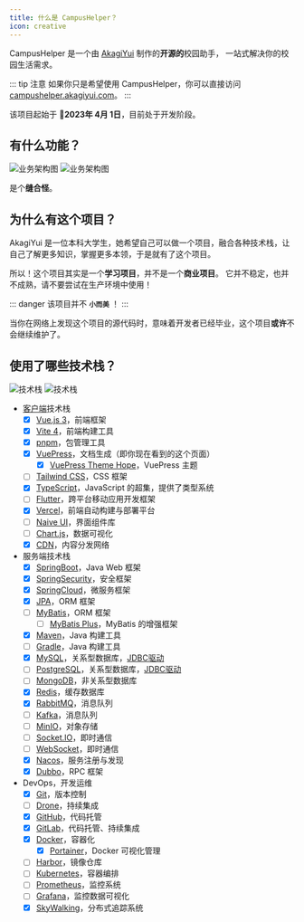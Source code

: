 ```yaml
---
title: 什么是 CampusHelper？
icon: creative
---
```


CampusHelper 是一个由 [AkagiYui](https://akagiyui.com) 制作的**开源的**校园助手，
一站式解决你的校园生活需求。

::: tip 注意
如果你只是希望使用 CampusHelper，你可以直接访问 [campushelper.akagiyui.com](https://campushelper.akagiyui.com)。
:::

该项目起始于 :calendar:**2023年 4月 1日**，目前处于开发阶段。

## 有什么功能？

![业务架构图](/graph/overview-light.svg#light)
![业务架构图](/graph/overview-light.svg#dark)

是个**缝合怪**。

## 为什么有这个项目？

AkagiYui 是一位本科大学生，她希望自己可以做一个项目，融合各种技术栈，让自己了解更多知识，掌握更多本领，于是就有了这个项目。

所以！这个项目其实是一个**学习项目**，并不是一个**商业项目**。
它并不稳定，也并不成熟，请不要尝试在生产环境中使用！

::: danger
该项目并不 **`小而美`** ！
:::

当你在网络上发现这个项目的源代码时，意味着开发者已经毕业，这个项目**或许**不会继续维护了。

## 使用了哪些技术栈？

![技术栈](https://skillicons.dev/icons?i=vue,vite,html,css,js,ts,flutter,dart,vercel,nodejs,java,spring,mysql,postgres,mongodb,redis,rabbitmq,kafka,git,github,gitlab,githubactions,docker,kubernetes,prometheus,grafana,linux,md,gradle&theme=light&perline=10#light)
![技术栈](https://skillicons.dev/icons?i=vue,vite,html,css,js,ts,flutter,dart,vercel,nodejs,java,spring,mysql,postgres,mongodb,redis,rabbitmq,kafka,git,github,gitlab,githubactions,docker,kubernetes,prometheus,grafana,linux,md,gradle&theme=dark&perline=10#dark)

- [客户端](https://campushelper.akagiyui.com)技术栈
  - [x] [Vue.js 3](https://cn.vuejs.org/)，前端框架
  - [x] [Vite 4](https://cn.vitejs.dev/)，前端构建工具
  - [x] [pnpm](https://pnpm.io/zh/)，包管理工具
  - [x] [VuePress](https://vuepress.vuejs.org/zh/)，文档生成（即你现在看到的这个页面）
    - [x] [VuePress Theme Hope](https://theme-hope.vuejs.press/zh/)，VuePress 主题
  - [ ] [Tailwind CSS](https://tailwindcss.com/)，CSS 框架
  - [x] [TypeScript](https://www.typescriptlang.org/)，JavaScript 的超集，提供了类型系统
  - [ ] [Flutter](https://flutter.dev/)，跨平台移动应用开发框架
  - [x] [Vercel](https://vercel.com/)，前端自动构建与部署平台
  - [ ] [Naive UI](https://www.naiveui.com/)，界面组件库
  - [ ] [Chart.js](https://www.chartjs.org/)，数据可视化
  - [x] [CDN](https://www.huaweicloud.com/product/cdn.html)，内容分发网络

- 服务端技术栈
  - [x] [SpringBoot](https://spring.io/projects/spring-boot)，Java Web 框架
  - [x] [SpringSecurity](https://spring.io/projects/spring-security)，安全框架
  - [x] [SpringCloud](https://spring.io/projects/spring-cloud)，微服务框架
  - [x] [JPA](https://spring.io/projects/spring-data-jpa)，ORM 框架
  - [ ] [MyBatis](https://mybatis.org/mybatis-3/)，ORM 框架
    - [ ] [MyBatis Plus](https://mybatis.plus/)，MyBatis 的增强框架
  - [x] [Maven](https://maven.apache.org/)，Java 构建工具
  - [ ] [Gradle](https://gradle.org/)，Java 构建工具
  - [x] [MySQL](https://www.mysql.com/)，关系型数据库，[JDBC驱动](https://dev.mysql.com/downloads/connector/j/)
  - [ ] [PostgreSQL](https://www.postgresql.org/)，关系型数据库，[JDBC驱动](https://jdbc.postgresql.org/)
  - [ ] [MongoDB](https://www.mongodb.com/)，非关系型数据库
  - [x] [Redis](https://redis.io/)，缓存数据库
  - [x] [RabbitMQ](https://www.rabbitmq.com/)，消息队列
  - [ ] [Kafka](https://kafka.apache.org/)，消息队列
  - [ ] [MinIO](https://min.io/)，对象存储
  - [ ] [Socket.IO](https://socket.io/)，即时通信
  - [ ] [WebSocket](https://zh.wikipedia.org/wiki/WebSocket)，即时通信
  - [x] [Nacos](https://nacos.io/zh-cn/)，服务注册与发现
  - [x] [Dubbo](https://dubbo.apache.org/zh/)，RPC 框架

- DevOps，开发运维
  - [x] [Git](https://git-scm.com/)，版本控制
  - [ ] [Drone](https://drone.io/)，持续集成
  - [x] [GitHub](https://github.com/)，代码托管
  - [x] [GitLab](https://about.gitlab.com/)，代码托管、持续集成
  - [x] [Docker](https://www.docker.com/)，容器化
    - [x] [Portainer](https://www.portainer.io/)，Docker 可视化管理
  - [ ] [Harbor](https://goharbor.io/)，镜像仓库
  - [ ] [Kubernetes](https://kubernetes.io/)，容器编排
  - [ ] [Prometheus](https://prometheus.io/)，监控系统
  - [ ] [Grafana](https://grafana.com/)，监控数据可视化
  - [x] [SkyWalking](https://skywalking.apache.org/)，分布式追踪系统
